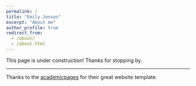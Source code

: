 ```yaml
---
permalink: /
title: "Emily Jensen"
excerpt: "About me"
author_profile: true
redirect_from: 
  - /about/
  - /about.html
---
```


This page is under construction! Thanks for stopping by.

---
Thanks to the [academicpages](https://github.com/academicpages/academicpages.github.io) for their great website template.
